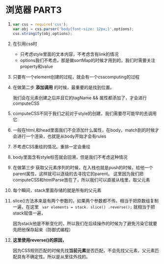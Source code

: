 # 浏览器 PART3

1. ```javascript
   var css = require('css');
   var obj = css.parser('body{font-size: 12px;}',options);
   css.stringify(obj,options);
   ```

2. 在引用css时

   + 只考虑style里面的文本内容，不考虑含有link的情况
   + options我们不考虑，那是做sortMap的时候才用到的，我们时需要关注property和value

3. 只要有一个element创建的过程，就会有一个csscomputing的过程

4. 在做第二步  **添加调用** 的时候，最重要的是找到位置。

   我们会在元素创建之后并且它的tagName && 属性都添加了，才会进行computeCSS

5. computeCSS不同于我们之前对于style的创建，我们需要尽可能早的去调用它

6. 一般在html,和head里面我们不会添加什么属性，在body，match到的时候才会进行一个渲染，也就是从body开始才会有rules

7. 不考虑CSS重绘的情况。重排一定会重绘

8. body里面含有style标签就会回溯，但是我们不考虑这种情况

9. 在做第三步  获取父元素序列的时候，在入栈也就是push的时候，给他一个parent属性，这样就可以逐级的去寻找它的parent。  这里因为我们把 computeCSS和htmlParse放在了，所以我们可以直接从栈里，取父元素

10. 每个瞬间，stack里面存储的就是所有的父元素

11. slice()方法本来是有两个参数的，如果两个参数都不传。相当于把原数组复制一遍，在这里  ` var elements = stack. slice() .reverse();` 就相当于把stack赋值一遍，

    因为stack他是不断变化的，所以我们在后续操作的时候为了避免污染它就要先把他保存起来（防御式编程）

12. **这里使用reverse()的原因，**

    因为CSS规则匹配的时候先找**当前元素**是否匹配，不会先找父元素，父元素匹配具有不确定性。所以是从里往外找的。